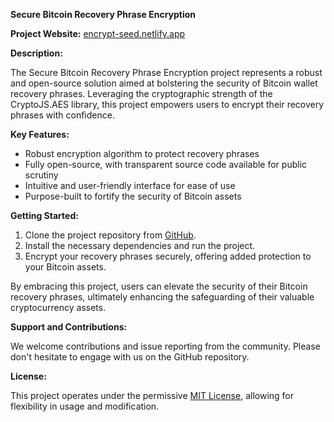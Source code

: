 **Secure Bitcoin Recovery Phrase Encryption** 

**Project Website:** [encrypt-seed.netlify.app](https://encrypt-seed.netlify.app/)

**Description:**

The Secure Bitcoin Recovery Phrase Encryption project represents a robust and open-source solution aimed at bolstering the security of Bitcoin wallet recovery phrases. Leveraging the cryptographic strength of the CryptoJS.AES library, this project empowers users to encrypt their recovery phrases with confidence.

**Key Features:**

- Robust encryption algorithm to protect recovery phrases
- Fully open-source, with transparent source code available for public scrutiny
- Intuitive and user-friendly interface for ease of use
- Purpose-built to fortify the security of Bitcoin assets

**Getting Started:**

1. Clone the project repository from [GitHub](https://github.com/yourrepositoryname).
2. Install the necessary dependencies and run the project.
3. Encrypt your recovery phrases securely, offering added protection to your Bitcoin assets.

By embracing this project, users can elevate the security of their Bitcoin recovery phrases, ultimately enhancing the safeguarding of their valuable cryptocurrency assets.

**Support and Contributions:**

We welcome contributions and issue reporting from the community. Please don't hesitate to engage with us on the GitHub repository.

**License:**

This project operates under the permissive [MIT License](LICENSE), allowing for flexibility in usage and modification.
